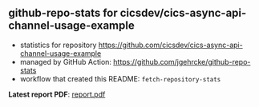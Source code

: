 ## github-repo-stats for cicsdev/cics-async-api-channel-usage-example

- statistics for repository https://github.com/cicsdev/cics-async-api-channel-usage-example
- managed by GitHub Action: https://github.com/jgehrcke/github-repo-stats
- workflow that created this README: `fetch-repository-stats`

**Latest report PDF**: [report.pdf](https://github.com/cicsdev/repo-stats/raw/github-repo-stats/cicsdev/cics-async-api-channel-usage-example/latest-report/report.pdf)

